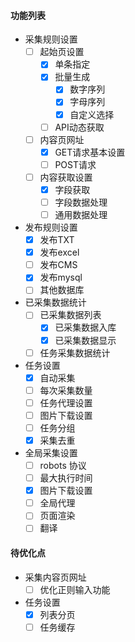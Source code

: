 #### 功能列表
  - 采集规则设置
    - [ ] 起始页设置
      * [x] 单条指定
      * [x] 批量生成
        - [x] 数字序列
        - [x] 字母序列 
        - [x] 自定义选择 
      * [ ] API动态获取 
    - [ ] 内容页网址
      * [x] GET请求基本设置
      * [ ] POST请求
    - [ ] 内容获取设置
      * [x] 字段获取
      * [ ] 字段数据处理
      * [ ] 通用数据处理 
  - 发布规则设置
    - [x] 发布TXT
    - [x] 发布excel
    - [ ] 发布CMS
    - [x] 发布mysql
    - [ ] 其他数据库
  - 已采集数据统计
    - [ ] 已采集数据列表
        - [x] 已采集数据入库
        - [x] 已采集数据显示
    - [ ] 任务采集数据统计
  - 任务设置
    - [x] 自动采集
    - [ ] 每次采集数量
    - [ ] 任务代理设置
    - [ ] 图片下载设置
    - [ ] 任务分组 
    - [x] 采集去重
  - 全局采集设置
    - [ ] robots 协议
    - [ ] 最大执行时间
    - [x] 图片下载设置
    - [ ] 全局代理
    - [ ] 页面渲染
    - [ ] 翻译
#### 待优化点
  - 采集内容页网址
    - [ ] 优化正则输入功能   
  - 任务设置
    - [x] 列表分页
    - [ ] 任务缓存
